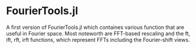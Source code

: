 # FourierTools.jl
A first version of FourierTools.jl which containes various function that
are useful in Fourier space. Most noteworth are FFT-based rescaling and the 
ft, ift, rft, irft
functions, which represent FFTs including the Fourier-shift views.

